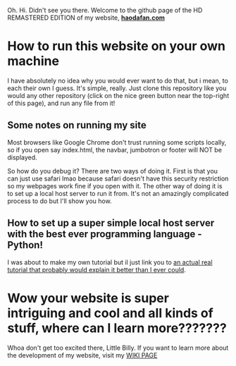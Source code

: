 Oh. Hi. Didn't see you there. Welcome to the github page of the HD REMASTERED EDITION of my website, [**haodafan.com**](http://haodafan.com)

# How to run this website on your own machine
I have absolutely no idea why you would ever want to do that, but i mean, to each their own I guess. It's simple, really. 
Just clone this repository like you would any other repository (click on the nice green button near the top-right of this page), and run any file from it! 

## Some notes on running my site
Most browsers like Google Chrome don't trust running some scripts locally, so if you open say index.html, the navbar, jumbotron or footer will NOT be displayed.

So how do you debug it? There are two ways of doing it. First is that you can just use safari lmao because safari doesn't have this security restriction so my webpages work fine if you open with it. 
The other way of doing it is to set up a local host server to run it from. It's not an amazingly complicated process to do but I'll show you how. 

## How to set up a super simple local host server with the best ever programming language - Python! 
I was about to make my own tutorial but il just link you to [an actual real tutorial that probably would explain it better than I ever could](https://developer.mozilla.org/en-US/docs/Learn/Common_questions/set_up_a_local_testing_server).

# Wow your website is super intriguing and cool and all kinds of stuff, where can I learn more??????? 
Whoa don't get too excited there, Little Billy. If you want to learn more about the development of my website, visit my [WIKI PAGE](https://github.com/haodafan/haodafan.com-HD-Remastered/wiki/Website-Development)
